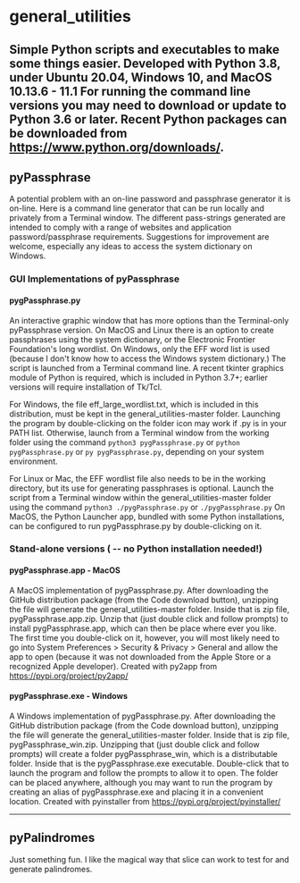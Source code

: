 # general_utilities
Simple Python scripts and executables to make some things easier.
Developed with Python 3.8, under Ubuntu 20.04, Windows 10, and MacOS 10.13.6 - 11.1
For running the command line versions you may need to download or update to Python 3.6 or later. 
Recent Python packages can be downloaded from https://www.python.org/downloads/.
---------------------------------
## pyPassphrase
A potential problem with an on-line password and passphrase generator it is on-line. Here is a command line generator that can be run locally and privately from a Terminal window. The different pass-strings generated are intended to comply with a range of websites and application password/passphrase requirements. 
Suggestions for improvement are welcome, especially any ideas to access the system dictionary on Windows.

### GUI Implementations of pyPassphrase
#### pygPassphrase.py
An interactive graphic window that has more options than the Terminal-only pyPassphrase version. On MacOS and Linux there is an option to create passphrases using the system dictionary, or the Electronic Frontier Foundation's long wordlist. On Windows, only the EFF word list is used (because I don't know how to access the Windows system dictionary.) The script is launched from a Terminal command line. A recent tkinter graphics module of Python is required, which is included in Python 3.7+; earlier versions will require installation of Tk/Tcl.

For Windows, the file eff_large_wordlist.txt, which is included in this distribution, must be kept in the general_utilities-master folder. Launching the program by double-clicking on the folder icon may work if .py is in your PATH list. Otherwise, launch from a Terminal window from the working folder using the command ```python3 pygPassphrase.py``` or ```python pygPassphrase.py``` or ```py pygPassphrase.py```, depending on your system environment. 

For Linux or Mac, the EFF wordlist file also needs to be in the working directory, but its use for generating passphrases is optional. Launch the script from a Terminal window within the general_utilities-master folder using the command 
```python3 ./pygPassphrase.py``` or ```./pygPassphrase.py```  On MacOS, the Python Launcher app, bundled with some Python installations, can be configured to run pygPassphrase.py by double-clicking on it.

### Stand-alone versions ( -- no Python installation needed!)
#### pygPassphrase.app - MacOS
A MacOS implementation of pygPassphrase.py. After downloading the GitHub distribution package (from the Code download button), unzipping the file will generate the general_utilities-master folder. Inside that is zip file, pygPassphrase.app.zip. Unzip that (just double click and follow prompts) to install pygPassphrase.app, which can then be place where ever you like. The first time you double-click on it, however, you will most likely need to go into System Preferences > Security & Privacy > General and allow the app to open (because it was not downloaded from the Apple Store or a recognized Apple developer). Created with py2app from https://pypi.org/project/py2app/

#### pygPassphrase.exe - Windows
A Windows implementation of pygPassphrase.py. After downloading the GitHub distribution package (from the Code download button), unzipping the file will generate the general_utilities-master folder. Inside that is zip file, pygPassphrase_win.zip. Unzipping that (just double click and follow prompts) will create a folder pygPassphrase_win, which is a distributable folder. Inside that is the pygPassphrase.exe executable. Double-click that to launch the program and follow the prompts to allow it to open. The folder can be placed anywhere, although you may want to run the program by creating an alias of pygPassphrase.exe and placing it in a convenient location. Created with pyinstaller from https://pypi.org/project/pyinstaller/

-------------------------

## pyPalindromes
Just something fun. I like the magical way that slice can work to test for and generate palindromes.
